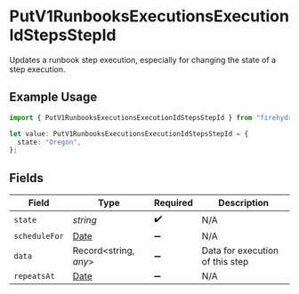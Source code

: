 # PutV1RunbooksExecutionsExecutionIdStepsStepId

Updates a runbook step execution, especially for changing the state of a step execution.

## Example Usage

```typescript
import { PutV1RunbooksExecutionsExecutionIdStepsStepId } from "firehydrant-typescript-sdk/models/components";

let value: PutV1RunbooksExecutionsExecutionIdStepsStepId = {
  state: "Oregon",
};
```

## Fields

| Field                                                                                         | Type                                                                                          | Required                                                                                      | Description                                                                                   |
| --------------------------------------------------------------------------------------------- | --------------------------------------------------------------------------------------------- | --------------------------------------------------------------------------------------------- | --------------------------------------------------------------------------------------------- |
| `state`                                                                                       | *string*                                                                                      | :heavy_check_mark:                                                                            | N/A                                                                                           |
| `scheduleFor`                                                                                 | [Date](https://developer.mozilla.org/en-US/docs/Web/JavaScript/Reference/Global_Objects/Date) | :heavy_minus_sign:                                                                            | N/A                                                                                           |
| `data`                                                                                        | Record<string, *any*>                                                                         | :heavy_minus_sign:                                                                            | Data for execution of this step                                                               |
| `repeatsAt`                                                                                   | [Date](https://developer.mozilla.org/en-US/docs/Web/JavaScript/Reference/Global_Objects/Date) | :heavy_minus_sign:                                                                            | N/A                                                                                           |